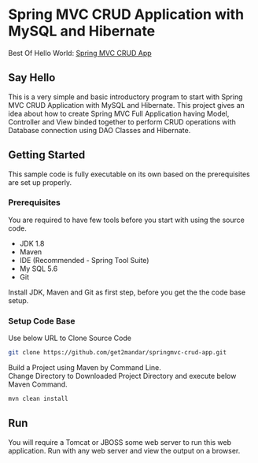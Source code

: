 # Spring MVC CRUD Application with MySQL and Hibernate
Best Of Hello World: [Spring MVC CRUD App]

## Say Hello
This is a very simple and basic introductory program to start with Spring MVC CRUD Application with MySQL and Hibernate. This project gives an idea about how to create Spring MVC Full Application having Model, Controller and View binded together to perform CRUD operations with Database connection using DAO Classes and Hibernate.

## Getting Started

This sample code is fully executable on its own based on the prerequisites are set up properly.

### Prerequisites

You are required to have few tools before you start with using the source code.
- JDK 1.8
- Maven
- IDE (Recommended - Spring Tool Suite)
- My SQL 5.6
- Git

Install JDK, Maven and Git as first step, before you get the the code base setup.

### Setup Code Base

Use below URL to Clone Source Code

```sh
git clone https://github.com/get2mandar/springmvc-crud-app.git
```

Build a Project using Maven by Command Line.<br>
Change Directory to Downloaded Project Directory and execute below Maven Command.

```sh
mvn clean install
```


## Run

You will require a Tomcat or JBOSS some web server to run this web application. Run with any web server and view the output on a browser.


[Spring MVC CRUD App]: <https://panditmandar.blog/2018/12/15/spring-boot-data-jpa-rest-api/>
